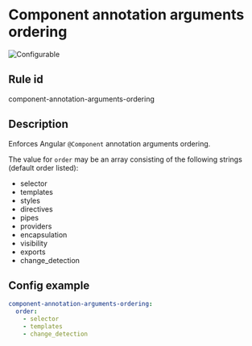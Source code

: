 # Component annotation arguments ordering

![Configurable](https://img.shields.io/badge/-configurable-informational)

## Rule id

component-annotation-arguments-ordering

## Description

Enforces Angular `@Component` annotation arguments ordering.

The value for `order` may be an array consisting of the following strings (default order listed):

- selector
- templates
- styles
- directives
- pipes
- providers
- encapsulation
- visibility
- exports
- change_detection

## Config example

```yaml
component-annotation-arguments-ordering:
  order:
    - selector
    - templates
    - change_detection
```
